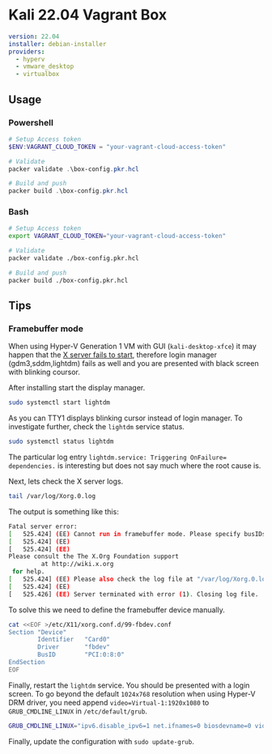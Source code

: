 # Kali 22.04 Vagrant Box



```yml
version: 22.04
installer: debian-installer
providers:
  - hyperv
  - vmware_desktop
  - virtualbox
```

## Usage

### Powershell

```powershell
# Setup Access token
$ENV:VAGRANT_CLOUD_TOKEN = "your-vagrant-cloud-access-token"

# Validate
packer validate .\box-config.pkr.hcl

# Build and push
packer build .\box-config.pkr.hcl
```

### Bash

```bash
# Setup Access token
export VAGRANT_CLOUD_TOKEN="your-vagrant-cloud-access-token"

# Validate
packer validate ./box-config.pkr.hcl

# Build and push
packer build ./box-config.pkr.hcl
```


## Tips

### Framebuffer mode

When using Hyper-V Generation 1 VM with GUI (`kali-desktop-xfce`) it may happen that the [X server fails to start](https://bbs.archlinux.org/viewtopic.php?id=271255), therefore login manager (gdm3,sddm,lightdm) fails as well and you are presented with black screen with blinking coursor.

After installing start the display manager.

```bash
sudo systemctl start lightdm
```

As you can TTY1 displays blinking cursor instead of login manager. To investigate further, check the `lightdm` service status.

```bash
sudo systemctl status lightdm
```

The particular log entry `lightdm.service: Triggering OnFailure= dependencies.` is interesting but does not say much where the root cause is.

Next, lets check the X server logs.

```bash
tail /var/log/Xorg.0.log
```

The output is something like this:

```bash
Fatal server error:
[   525.424] (EE) Cannot run in framebuffer mode. Please specify busIDs        for all framebuffer devices
[   525.424] (EE)
[   525.424] (EE)
Please consult the The X.Org Foundation support
         at http://wiki.x.org
 for help.
[   525.424] (EE) Please also check the log file at "/var/log/Xorg.0.log" for additional information.
[   525.424] (EE)
[   525.426] (EE) Server terminated with error (1). Closing log file.
```

To solve this we need to define the framebuffer device manually.

```bash
cat <<EOF >/etc/X11/xorg.conf.d/99-fbdev.conf
Section "Device"
        Identifier   "Card0"
        Driver       "fbdev"
        BusID        "PCI:0:8:0"
EndSection
EOF
```

Finally, restart the `lightdm` service. You should be presented with a login screen. To go beyond the default `1024x768` resolution when using Hyper-V DRM driver, you need append `video=Virtual-1:1920x1080` to `GRUB_CMDLINE_LINUX` in `/etc/default/grub`. 

```bash
GRUB_CMDLINE_LINUX="ipv6.disable_ipv6=1 net.ifnames=0 biosdevname=0 video=Virtual-1:1920x1080"
```

Finally, update the configuration with `sudo update-grub`.